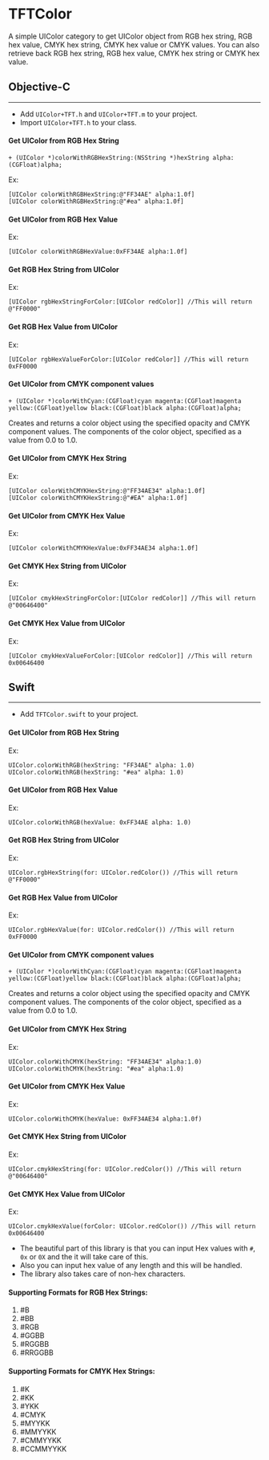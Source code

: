 TFTColor
========

A simple UIColor category to get UIColor object from RGB hex string, RGB hex value, CMYK hex string, CMYK hex value or CMYK values. You can also retrieve back RGB hex string, RGB hex value, CMYK hex string or CMYK hex value.

## Objective-C
---

* Add `UIColor+TFT.h` and `UIColor+TFT.m` to your project.
* Import `UIColor+TFT.h` to your class.

#### Get UIColor from RGB Hex String
```
+ (UIColor *)colorWithRGBHexString:(NSString *)hexString alpha:(CGFloat)alpha;
```
Ex:
```
[UIColor colorWithRGBHexString:@"FF34AE" alpha:1.0f]
[UIColor colorWithRGBHexString:@"#ea" alpha:1.0f]
```

#### Get UIColor from RGB Hex Value

Ex:
``` 
[UIColor colorWithRGBHexValue:0xFF34AE alpha:1.0f]
``` 
#### Get RGB Hex String from UIColor

Ex: 
``` 
[UIColor rgbHexStringForColor:[UIColor redColor]] //This will return @"FF0000"
``` 
#### Get RGB Hex Value from UIColor

Ex: 
``` 
[UIColor rgbHexValueForColor:[UIColor redColor]] //This will return 0xFF0000
``` 

#### Get UIColor from CMYK component values
``` 
+ (UIColor *)colorWithCyan:(CGFloat)cyan magenta:(CGFloat)magenta yellow:(CGFloat)yellow black:(CGFloat)black alpha:(CGFloat)alpha;
``` 
Creates and returns a color object using the specified opacity and CMYK component values.
The components of the color object, specified as a value from 0.0 to 1.0.

#### Get UIColor from CMYK Hex String

Ex: 
``` 
[UIColor colorWithCMYKHexString:@"FF34AE34" alpha:1.0f]
[UIColor colorWithCMYKHexString:@"#EA" alpha:1.0f]
``` 

#### Get UIColor from CMYK Hex Value

Ex: 
``` 
[UIColor colorWithCMYKHexValue:0xFF34AE34 alpha:1.0f]
``` 

#### Get CMYK Hex String from UIColor

Ex: 
``` 
[UIColor cmykHexStringForColor:[UIColor redColor]] //This will return @"00646400"
``` 

#### Get CMYK Hex Value from UIColor

Ex:
``` 
[UIColor cmykHexValueForColor:[UIColor redColor]] //This will return 0x00646400
``` 
## Swift
---

* Add `TFTColor.swift` to your project.

#### Get UIColor from RGB Hex String

Ex:
```
UIColor.colorWithRGB(hexString: "FF34AE" alpha: 1.0)
UIColor.colorWithRGB(hexString: "#ea" alpha: 1.0)
```

#### Get UIColor from RGB Hex Value

Ex:
```
UIColor.colorWithRGB(hexValue: 0xFF34AE alpha: 1.0)
```
#### Get RGB Hex String from UIColor

Ex: 
``` 
UIColor.rgbHexString(for: UIColor.redColor()) //This will return @"FF0000"
``` 
#### Get RGB Hex Value from UIColor

Ex: 
``` 
UIColor.rgbHexValue(for: UIColor.redColor()) //This will return 0xFF0000
``` 

#### Get UIColor from CMYK component values
``` 
+ (UIColor *)colorWithCyan:(CGFloat)cyan magenta:(CGFloat)magenta yellow:(CGFloat)yellow black:(CGFloat)black alpha:(CGFloat)alpha;
``` 
Creates and returns a color object using the specified opacity and CMYK component values.
The components of the color object, specified as a value from 0.0 to 1.0.

#### Get UIColor from CMYK Hex String

Ex: 
``` 
UIColor.colorWithCMYK(hexString: "FF34AE34" alpha:1.0)
UIColor.colorWithCMYK(hexString: "#ea" alpha:1.0)
``` 

#### Get UIColor from CMYK Hex Value

Ex: 
``` 
UIColor.colorWithCMYK(hexValue: 0xFF34AE34 alpha:1.0f)
``` 

#### Get CMYK Hex String from UIColor

Ex: 
``` 
UIColor.cmykHexString(for: UIColor.redColor()) //This will return @"00646400"
``` 

#### Get CMYK Hex Value from UIColor

Ex:
``` 
UIColor.cmykHexValue(forColor: UIColor.redColor()) //This will return 0x00646400
``` 
* The beautiful part of this library is that you can input Hex values with `#`, `0x` or `0X` and the it will take care of this.
* Also you can input hex value of any length and this will be handled.
* The library also takes care of non-hex characters.

#### Supporting Formats for RGB Hex Strings:
1. #B
2. #BB
3. #RGB
4. #GGBB
5. #RGGBB
6. #RRGGBB 

#### Supporting Formats for CMYK Hex Strings:
1. #K
2. #KK
3. #YKK
4. #CMYK
5. #MYYKK
6. #MMYYKK
7. #CMMYYKK
8. #CCMMYYKK



